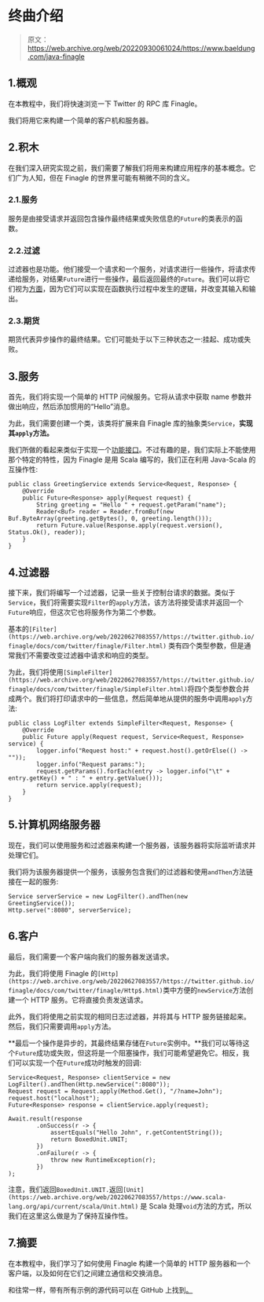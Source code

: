 # 终曲介绍

> 原文：<https://web.archive.org/web/20220930061024/https://www.baeldung.com/java-finagle>

## 1.概观

在本教程中，我们将快速浏览一下 Twitter 的 RPC 库 Finagle。

我们将用它来构建一个简单的客户机和服务器。

## 2.积木

在我们深入研究实现之前，我们需要了解我们将用来构建应用程序的基本概念。它们广为人知，但在 Finagle 的世界里可能有稍微不同的含义。

### 2.1.服务

服务是由接受请求并返回包含操作最终结果或失败信息的`Future`的类表示的函数。

### 2.2.过滤

过滤器也是功能。他们接受一个请求和一个服务，对请求进行一些操作，将请求传递给服务，对结果`Future`进行一些操作，最后返回最终的`Future`。我们可以将它们视为[方面](/web/20220627083557/https://www.baeldung.com/spring-aop)，因为它们可以实现在函数执行过程中发生的逻辑，并改变其输入和输出。

### 2.3.期货

期货代表异步操作的最终结果。它们可能处于以下三种状态之一:挂起、成功或失败。

## 3.服务

首先，我们将实现一个简单的 HTTP 问候服务。它将从请求中获取 name 参数并做出响应，然后添加惯用的“Hello”消息。

为此，我们需要创建一个类，该类将扩展来自 Finagle 库的抽象类`Service`，**实现其`apply`方法。**

我们所做的看起来类似于实现一个[功能接口](/web/20220627083557/https://www.baeldung.com/java-8-functional-interfaces)。不过有趣的是，我们实际上不能使用那个特定的特性，因为 Finagle 是用 Scala 编写的，我们正在利用 Java-Scala 的互操作性:

```
public class GreetingService extends Service<Request, Response> {
    @Override
    public Future<Response> apply(Request request) {
        String greeting = "Hello " + request.getParam("name");
        Reader<Buf> reader = Reader.fromBuf(new Buf.ByteArray(greeting.getBytes(), 0, greeting.length()));
        return Future.value(Response.apply(request.version(), Status.Ok(), reader));
    }
}
```

## 4.过滤器

接下来，我们将编写一个过滤器，记录一些关于控制台请求的数据。类似于`Service`，我们将需要实现`Filter`的`apply`方法，该方法将接受请求并返回一个`Future`响应，但这次它也将服务作为第二个参数。

基本的`[Filter](https://web.archive.org/web/20220627083557/https://twitter.github.io/finagle/docs/com/twitter/finagle/Filter.html)` 类有四个类型参数，但是通常我们不需要改变过滤器中请求和响应的类型。

为此，我们将使用`[SimpleFilter](https://web.archive.org/web/20220627083557/https://twitter.github.io/finagle/docs/com/twitter/finagle/SimpleFilter.html)`将四个类型参数合并成两个。我们将打印请求中的一些信息，然后简单地从提供的服务中调用`apply`方法:

```
public class LogFilter extends SimpleFilter<Request, Response> {
    @Override
    public Future apply(Request request, Service<Request, Response> service) {
        logger.info("Request host:" + request.host().getOrElse(() -> ""));
        logger.info("Request params:");
        request.getParams().forEach(entry -> logger.info("\t" + entry.getKey() + " : " + entry.getValue()));
        return service.apply(request);
    }
} 
```

## 5.计算机网络服务器

现在，我们可以使用服务和过滤器来构建一个服务器，该服务器将实际监听请求并处理它们。

我们将为该服务器提供一个服务，该服务包含我们的过滤器和使用`andThen`方法链接在一起的服务:

```
Service serverService = new LogFilter().andThen(new GreetingService()); 
Http.serve(":8080", serverService);
```

## 6.客户

最后，我们需要一个客户端向我们的服务器发送请求。

为此，我们将使用 Finagle 的`[Http](https://web.archive.org/web/20220627083557/https://twitter.github.io/finagle/docs/com/twitter/finagle/Http$.html)`类中方便的`newService`方法创建一个 HTTP 服务。它将直接负责发送请求。

此外，我们将使用之前实现的相同日志过滤器，并将其与 HTTP 服务链接起来。然后，我们只需要调用`apply`方法。

**最后一个操作是异步的，其最终结果存储在`Future`实例中。**我们可以等待这个`Future`成功或失败，但这将是一个阻塞操作，我们可能希望避免它。相反，我们可以实现一个在`Future`成功时触发的回调:

```
Service<Request, Response> clientService = new LogFilter().andThen(Http.newService(":8080"));
Request request = Request.apply(Method.Get(), "/?name=John");
request.host("localhost");
Future<Response> response = clientService.apply(request);

Await.result(response
        .onSuccess(r -> {
            assertEquals("Hello John", r.getContentString());
            return BoxedUnit.UNIT;
        })
        .onFailure(r -> {
            throw new RuntimeException(r);
        })
);
```

注意，我们返回`BoxedUnit.UNIT.`返回`[Unit](https://web.archive.org/web/20220627083557/https://www.scala-lang.org/api/current/scala/Unit.html)` 是 Scala 处理`void`方法的方式，所以我们在这里这么做是为了保持互操作性。

## 7.摘要

在本教程中，我们学习了如何使用 Finagle 构建一个简单的 HTTP 服务器和一个客户端，以及如何在它们之间建立通信和交换消息。

和往常一样，带有所有示例的源代码可以在 GitHub 上找到[。](https://web.archive.org/web/20220627083557/https://github.com/eugenp/tutorials/tree/master/libraries-rpc)